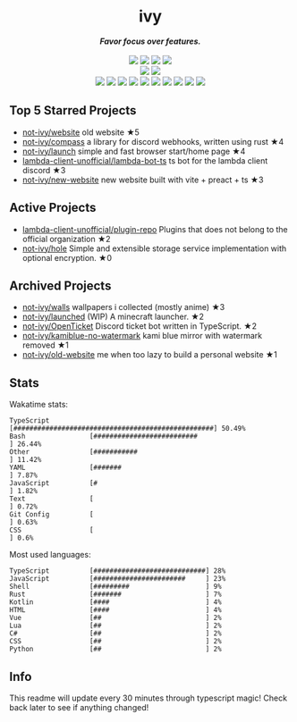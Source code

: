 <!-- deno-fmt-ignore-file -->
<h1 align="center">ivy</h1>
<div align="center">
  <b><i>Favor focus over features.</i></b>
  <br />
  <br />
  <img src="https://img.shields.io/badge/-Vim-%23ffaaea?logo=Vim&labelColor=4c566a" />
  <img src="https://img.shields.io/badge/-CLion-%23ffd3da?logo=CLion&labelColor=4c566a" />
  <img src="https://img.shields.io/badge/-IntellJ IDEA-%23ec91d8?logo=IntelliJIDEA&labelColor=4c566a" />
  <img src="https://img.shields.io/badge/-Visual Studio Code-%23f4d3d5?logo=VisualStudioCode&labelColor=4c566a" />
  <br />
  <img src="https://img.shields.io/badge/-macOS-%23f69ee1?logo=macOS&labelColor=4c566a" />
  <img src="https://img.shields.io/badge/-Linux-%23e9d3d0?logo=Linux&labelColor=4c566a" />
  <br />
<img src="https://img.shields.io/badge/-JavaScript-d8e2dc" />
<img src="https://img.shields.io/badge/-Rust-ffe5d9" />
<img src="https://img.shields.io/badge/-TypeScript-fec89a" />
<img src="https://img.shields.io/badge/-other-f8edeb" />
<img src="https://img.shields.io/badge/-Shell-e8e8e4" />
<img src="https://img.shields.io/badge/-Kotlin-ece4db" />
<img src="https://img.shields.io/badge/-Vue-fae1dd" />
<img src="https://img.shields.io/badge/-HTML-fcd5ce" />
<img src="https://img.shields.io/badge/-Lua-fec5bb" />
<img src="https://img.shields.io/badge/-C#-ffd7ba" />
  <br />
</div>

## Top 5 Starred Projects

- [not-ivy/website](https://github.com/not-ivy/website) old website ★5
- [not-ivy/compass](https://github.com/not-ivy/compass) a library for discord webhooks, written using rust ★4
- [not-ivy/launch](https://github.com/not-ivy/launch) simple and fast browser start/home page ★4
- [lambda-client-unofficial/lambda-bot-ts](https://github.com/lambda-client-unofficial/lambda-bot-ts) ts bot for the lambda client discord ★3
- [not-ivy/new-website](https://github.com/not-ivy/new-website) new website built with vite + preact + ts ★3

## Active Projects

- [lambda-client-unofficial/plugin-repo](https://github.com/lambda-client-unofficial/plugin-repo) Plugins that does not belong to the official organization ★2
- [not-ivy/hole](https://github.com/not-ivy/hole) Simple and extensible storage service implementation with optional encryption. ★0

## Archived Projects

- [not-ivy/walls](https://github.com/not-ivy/walls) wallpapers i collected (mostly anime) ★3
- [not-ivy/launched](https://github.com/not-ivy/launched) (WIP) A minecraft launcher. ★2
- [not-ivy/OpenTicket](https://github.com/not-ivy/OpenTicket) Discord ticket bot written in TypeScript. ★2
- [not-ivy/kamiblue-no-watermark](https://github.com/not-ivy/kamiblue-no-watermark) kami blue mirror with watermark removed ★1
- [not-ivy/old-website](https://github.com/not-ivy/old-website) me when too lazy to build a personal website ★1

## Stats

Wakatime stats:
```
TypeScript          [##################################################] 50.49%
Bash                [##########################                       ] 26.44%
Other               [###########                                      ] 11.42%
YAML                [#######                                          ] 7.87%
JavaScript          [#                                                ] 1.82%
Text                [                                                 ] 0.72%
Git Config          [                                                 ] 0.63%
CSS                 [                                                 ] 0.6%
```

Most used languages:
```
TypeScript          [############################] 28%
JavaScript          [#######################     ] 23%
Shell               [#########                   ] 9%
Rust                [#######                     ] 7%
Kotlin              [####                        ] 4%
HTML                [####                        ] 4%
Vue                 [##                          ] 2%
Lua                 [##                          ] 2%
C#                  [##                          ] 2%
CSS                 [##                          ] 2%
Python              [##                          ] 2%
```

## Info

This readme will update every 30 minutes through typescript magic! Check back later to see if anything changed!
